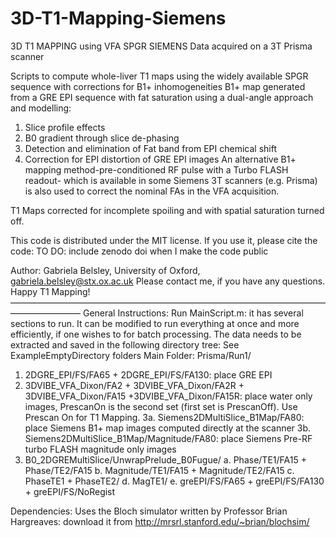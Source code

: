 # 3D-T1-Mapping-Siemens

3D T1 MAPPING using VFA SPGR 
SIEMENS Data acquired on a 3T Prisma scanner

Scripts to compute whole-liver T1 maps using the widely available SPGR sequence with corrections for B1+ inhomogeneities
B1+ map generated from a GRE EPI sequence with fat saturation using a dual-angle approach and modelling:
1. Slice profile effects
2. B0 gradient through slice de-phasing
3. Detection and elimination of Fat band from EPI chemical shift 
4. Correction for EPI distortion of GRE EPI images
An alternative B1+ mapping method-pre-conditioned RF pulse with a Turbo FLASH readout- which is available in some Siemens 3T scanners (e.g. Prisma) is also used to correct the nominal FAs in the VFA acquisition. 

T1 Maps corrected for incomplete spoiling and with spatial saturation turned off.

This code is distributed under the MIT license. If you use it, please cite the code: TO DO: include zenodo doi when I make the code public

Author: Gabriela Belsley, University of Oxford, gabriela.belsley@stx.ox.ac.uk
Please contact me, if you have any questions. Happy T1 Mapping!
————————————————————————————————————————————
General Instructions:
Run MainScript.m: it has several sections to run. 
It can be modified to run everything at once and more efficiently, if one wishes to for batch processing. 
The data needs to be extracted and saved in the following directory tree:
See ExampleEmptyDirectory folders
Main Folder: Prisma/Run1/
1. 2DGRE_EPI/FS/FA65 + 2DGRE_EPI/FS/FA130: place GRE EPI
2. 3DVIBE_VFA_Dixon/FA2 + 3DVIBE_VFA_Dixon/FA2R + 3DVIBE_VFA_Dixon/FA15 +3DVIBE_VFA_Dixon/FA15R: place water only images, PrescanOn is the second set (first set is PrescanOff). Use Prescan On for T1 Mapping.
3a. Siemens2DMultiSlice_B1Map/FA80: place Siemens B1+ map images computed directly at the scanner
3b. Siemens2DMultiSlice_B1Map/Magnitude/FA80: place Siemens Pre-RF turbo FLASH magnitude only images 
4. B0_2DGREMultiSlice/UnwrapPrelude_B0Fugue/
	a. Phase/TE1/FA15 + Phase/TE2/FA15 
	b. Magnitude/TE1/FA15 + Magnitude/TE2/FA15 
	c. PhaseTE1  + PhaseTE2/
	d. MagTE1/
	e. greEPI/FS/FA65 + greEPI/FS/FA130 + greEPI/FS/NoRegist


Dependencies:
Uses the Bloch simulator written by Professor Brian Hargreaves: download it from http://mrsrl.stanford.edu/~brian/blochsim/
